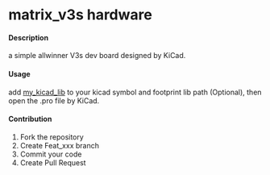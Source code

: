 # matrix_v3s hardware

#### Description
a simple allwinner V3s dev board designed by KiCad.

#### Usage

add [my_kicad_lib](https://github.com/matrixant/my_kicad_lib.git) to your kicad symbol and footprint lib path (Optional), then open the .pro file by KiCad.

#### Contribution

1.  Fork the repository
2.  Create Feat_xxx branch
3.  Commit your code
4.  Create Pull Request
